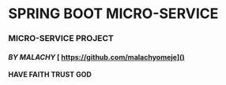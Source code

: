 

#    **SPRING BOOT MICRO-SERVICE** 
   
###   MICRO-SERVICE PROJECT


#### _BY MALACHY_  [ https://github.com/malachyomeje]()



**HAVE FAITH TRUST GOD**
